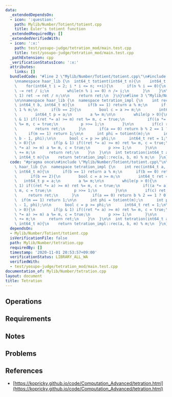 ```yaml
---
data:
  _extendedDependsOn:
  - icon: ':question:'
    path: Mylib/Number/Totient/totient.cpp
    title: Euler's totient function
  _extendedRequiredBy: []
  _extendedVerifiedWith:
  - icon: ':x:'
    path: test/yosupo-judge/tetration_mod/main.test.cpp
    title: test/yosupo-judge/tetration_mod/main.test.cpp
  _pathExtension: cpp
  _verificationStatusIcon: ':x:'
  attributes:
    links: []
  bundledCode: "#line 2 \"Mylib/Number/Totient/totient.cpp\"\n#include <cstdint>\n\
    \nnamespace haar_lib {\n  int64_t totient(int64_t n){\n    int64_t ret = n;\n\n\
    \    for(int64_t i = 2; i * i <= n; ++i){\n      if(n % i == 0){\n        ret\
    \ -= ret / i;\n        while(n % i == 0) n /= i;\n      }\n    }\n\n    if(n !=\
    \ 1) ret -= ret / n;\n\n    return ret;\n  }\n}\n#line 3 \"Mylib/Number/tetration.cpp\"\
    \n\nnamespace haar_lib {\n  namespace tetration_impl {\n    int rec(int64_t a,\
    \ int64_t b, int64_t m){\n      if(b == 1) return a % m;\n      if(b == 0) return\
    \ 1 % m;\n      if(b == 2){\n        bool c = a >= m;\n        int64_t ret = 1;\n\
    \        int64_t p = a;\n        a %= m;\n\n        while(p > 0){\n          if(p\
    \ & 1) if((ret *= a) >= m) ret %= m, c = true;\n          if((a *= a) >= m) a\
    \ %= m, c = true;\n          p >>= 1;\n        }\n\n        if(c) ret += m;\n\
    \        return ret;\n      }\n      if(a == 0) return b % 2 == 1 ? 0 : 1;\n \
    \     if(m == 1) return 1;\n\n      int phi = totient(m);\n      int p = rec(a,\
    \ b - 1, phi);\n\n      bool c = p >= phi;\n      int64_t ret = 1;\n\n      while(p\
    \ > 0){\n        if(p & 1) if((ret *= a) >= m) ret %= m, c = true;\n        if((a\
    \ *= a) >= m) a %= m, c = true;\n        p >>= 1;\n      }\n\n      if(c) ret\
    \ += m;\n      return ret;\n    }\n  }\n\n  int tetration(int64_t a, int64_t b,\
    \ int64_t m){\n    return tetration_impl::rec(a, b, m) % m;\n  }\n}\n"
  code: "#pragma once\n#include \"Mylib/Number/Totient/totient.cpp\"\n\nnamespace\
    \ haar_lib {\n  namespace tetration_impl {\n    int rec(int64_t a, int64_t b,\
    \ int64_t m){\n      if(b == 1) return a % m;\n      if(b == 0) return 1 % m;\n\
    \      if(b == 2){\n        bool c = a >= m;\n        int64_t ret = 1;\n     \
    \   int64_t p = a;\n        a %= m;\n\n        while(p > 0){\n          if(p &\
    \ 1) if((ret *= a) >= m) ret %= m, c = true;\n          if((a *= a) >= m) a %=\
    \ m, c = true;\n          p >>= 1;\n        }\n\n        if(c) ret += m;\n   \
    \     return ret;\n      }\n      if(a == 0) return b % 2 == 1 ? 0 : 1;\n    \
    \  if(m == 1) return 1;\n\n      int phi = totient(m);\n      int p = rec(a, b\
    \ - 1, phi);\n\n      bool c = p >= phi;\n      int64_t ret = 1;\n\n      while(p\
    \ > 0){\n        if(p & 1) if((ret *= a) >= m) ret %= m, c = true;\n        if((a\
    \ *= a) >= m) a %= m, c = true;\n        p >>= 1;\n      }\n\n      if(c) ret\
    \ += m;\n      return ret;\n    }\n  }\n\n  int tetration(int64_t a, int64_t b,\
    \ int64_t m){\n    return tetration_impl::rec(a, b, m) % m;\n  }\n}\n"
  dependsOn:
  - Mylib/Number/Totient/totient.cpp
  isVerificationFile: false
  path: Mylib/Number/tetration.cpp
  requiredBy: []
  timestamp: '2020-11-01 20:53:57+09:00'
  verificationStatus: LIBRARY_ALL_WA
  verifiedWith:
  - test/yosupo-judge/tetration_mod/main.test.cpp
documentation_of: Mylib/Number/tetration.cpp
layout: document
title: Tetration
---
```


## Operations

## Requirements

## Notes

## Problems

## References

- [https://kopricky.github.io/code/Computation_Advanced/tetration.html](https://kopricky.github.io/code/Computation_Advanced/tetration.html)
